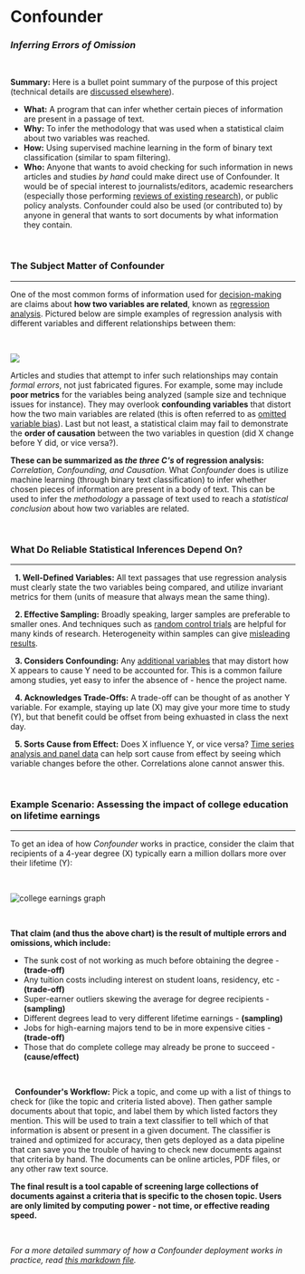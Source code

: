# Confounder
### *Inferring Errors of Omission*

&nbsp;

**Summary:** Here is a bullet point summary of the purpose of this project (technical details are [discussed elsewhere](https://github.com/analyticascent/confounder/blob/master/confounder-pipeline.md)).

* **What:** A program that can infer whether certain pieces of information are present in a passage of text.
* **Why:** To infer the methodology that was used when a statistical claim about two variables was reached.
* **How:** Using supervised machine learning in the form of binary text classification (similar to spam filtering).
* **Who:** Anyone that wants to avoid checking for such information in news articles and studies *by hand* could make direct use of Confounder. It would be of special interest to journalists/editors, academic researchers (especially those performing [reviews of existing research](https://www.ncbi.nlm.nih.gov/pmc/articles/PMC539417/)), or public policy analysts. Confounder could also be used (or contributed to) by anyone in general that wants to sort documents by what information they contain.

&nbsp;

### The Subject Matter of Confounder
---

One of the most common forms of information used for [decision-making](https://online.csp.edu/blog/business/decision-making-process) are claims about **how two variables are related**, known as [regression analysis](https://news.mit.edu/2010/explained-reg-analysis-0316). Pictured below are simple examples of regression analysis with different variables and different relationships between them:

&nbsp;

![](http://resources.esri.com/help/9.3/arcgisengine/java/GP_ToolRef/Spatial_Statistics_toolbox/scatterplots.png)

Articles and studies that attempt to infer such relationships may contain *formal errors*, not just fabricated figures. For example, some may include **poor metrics** for the variables being analyzed (sample size and technique issues for instance). They may overlook **confounding variables** that distort how the two main variables are related (this is often referred to as [omitted variable bias](https://www.youtube.com/watch?v=b4jhrK03zhs)). Last but not least, a statistical claim may fail to demonstrate the **order of causation** between the two variables in question (did X change before Y did, or vice versa?). 

**These can be summarized as *the three C's* of regression analysis:** *Correlation, Confounding, and Causation.* What *Confounder* does is utilize machine learning (through binary text classification) to infer whether chosen pieces of information are present in a body of text. This can be used to infer the *methodology* a passage of text used to reach a *statistical conclusion* about how two variables are related.

&nbsp;

### What Do Reliable Statistical Inferences Depend On?
---

&nbsp; **1. Well-Defined Variables:** All text passages that use regression analysis must clearly state the two variables being compared, and utilize invariant metrics for them (units of measure that always mean the same thing).

&nbsp; **2. Effective Sampling:** Broadly speaking, larger samples are preferable to smaller ones. And techniques such as [random control trials](https://www.youtube.com/watch?v=LttLBhTOVvo) are helpful for many kinds of research. Heterogeneity within samples can give [misleading results](https://www.autodeskresearch.com/publications/samestats).

&nbsp; **3. Considers Confounding:** Any [additional variables](https://www.youtube.com/watch?v=b4jhrK03zhs) that may distort how X appears to cause Y need to be accounted for. This is a common failure among studies, yet easy to infer the absence of - hence the project name.

&nbsp; **4. Acknowledges Trade-Offs:** A trade-off can be thought of as another Y variable. For example, staying up late (X) may give your more time to study (Y), but that benefit could be offset from being exhuasted in class the next day.

&nbsp; **5. Sorts Cause from Effect:** Does X influence Y, or vice versa? [Time series analysis and panel data](https://www.youtube.com/watch?v=NCDgJRTvYsY) can help sort cause from effect by seeing which variable changes before the other. Correlations alone cannot answer this.

&nbsp;

### Example Scenario: Assessing the impact of college education on lifetime earnings
---

To get an idea of how *Confounder* works in practice, consider the claim that recipients of a 4-year degree (X) typically earn a million dollars more over their lifetime (Y):

&nbsp;

![college earnings graph](http://www.incontext.indiana.edu/2009/mar-apr/images/earnings_fig2.gif)

&nbsp;

**That claim (and thus the above chart) is the result of multiple errors and omissions, which include:**

* The sunk cost of not working as much before obtaining the degree - **(trade-off)**
* Any tuition costs including interest on student loans, residency, etc - **(trade-off)**
* Super-earner outliers skewing the average for degree recipients - **(sampling)**
* Different degrees lead to very different lifetime earnings - **(sampling)**
* Jobs for high-earning majors tend to be in more expensive cities - **(trade-off)**
* Those that do complete college may already be prone to succeed - **(cause/effect)**

&nbsp;

&nbsp; **Confounder's Workflow:** Pick a topic, and come up with a list of things to check for (like the topic and criteria listed above). Then gather sample documents about that topic, and label them by which listed factors they mention. This will be used to train a text classifier to tell which of that information is absent or present in a given document. The classifier is trained and optimized for accuracy, then gets deployed as a data pipeline that can save you the trouble of having to check new documents against that criteria by hand. The documents can be online articles, PDF files, or any other raw text source.

**The final result is a tool capable of screening large collections of documents against a criteria that is specific to the chosen topic. Users are only limited by computing power - not time, or effective reading speed.**

&nbsp;

*For a more detailed summary of how a Confounder deployment works in practice, read [this markdown file](https://github.com/analyticascent/confounder/blob/master/confounder-pipeline.md).*
